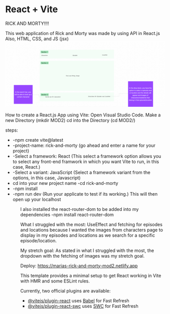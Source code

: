 # React + Vite

RICK AND MORTY!!!!

This web application of Rick and Morty was made by using API in React.js
Also, HTML, CSS, and JS (jsx)
![Alt text](<Screenshot 2023-12-01 174545-1.png>)

How to create a React.js App using Vite:
Open Visual Studio Code.
Make a new Directory (mkdir MOD2)
cd into the Directory (cd MOD2/)

steps:
<ul>
<li>-npm create vite@latest</li>
<li>-project-name: rick-and-morty
(go ahead and enter a name for your project)</li>
<li>-Select a framework: React
(This select a framework option allows you to select any front-end framwork in which you want Vite to run, in this case, React.)</li>
<li>-Select a variant: JavaScript
(Select a framework variant from the options, in this  case, Javascript)</li>
<li>cd into your new project name
-cd rick-and-morty</li>
<li>-npm install</li>
<li>-npm run dev
(Run your applicate to test if its working.)
This will then open up your localhost</li>

<ul>

I also installed the react-router-dom to be added into my dependencies
-npm install react-router-dom

What I struggled with the most:
UseEffect and fetching for episodes and locations because I wanted the images from characters page to display in my episodes and locations as we search for a specific episode/location.

My stretch goal:
As stated in what I struggled with the most, the dropdown with the fetching of images was my stretch goal. 

Deploy:
https://marias-rick-and-morty-mod2.netlify.app

This template provides a minimal setup to get React working in Vite with HMR and some ESLint rules.

Currently, two official plugins are available:

- [@vitejs/plugin-react](https://github.com/vitejs/vite-plugin-react/blob/main/packages/plugin-react/README.md) uses [Babel](https://babeljs.io/) for Fast Refresh
- [@vitejs/plugin-react-swc](https://github.com/vitejs/vite-plugin-react-swc) uses [SWC](https://swc.rs/) for Fast Refresh
